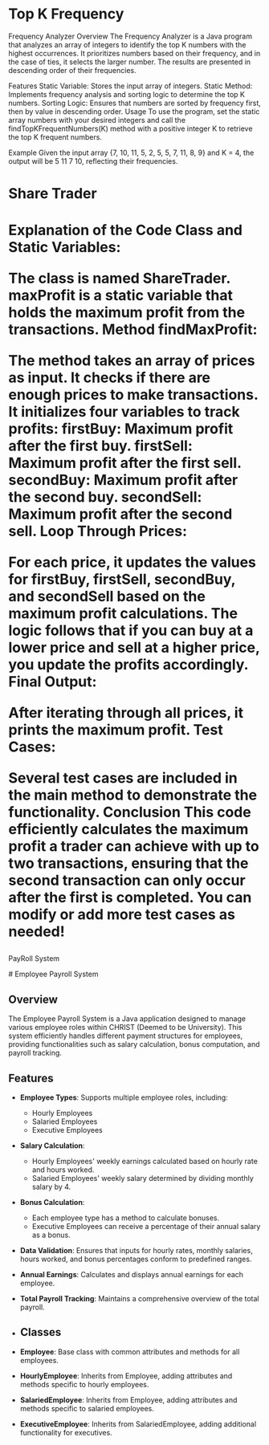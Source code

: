 <h1>Top K Frequency</h1>
<p>Frequency Analyzer
Overview
The Frequency Analyzer is a Java program that analyzes an array of integers to identify the top K numbers with the highest occurrences. It prioritizes numbers based on their frequency, and in the case of ties, it selects the larger number. The results are presented in descending order of their frequencies.

Features
Static Variable: Stores the input array of integers.
Static Method: Implements frequency analysis and sorting logic to determine the top K numbers.
Sorting Logic: Ensures that numbers are sorted by frequency first, then by value in descending order.
Usage
To use the program, set the static array numbers with your desired integers and call the findTopKFrequentNumbers(K) method with a positive integer K to retrieve the top K frequent numbers.

Example
Given the input array {7, 10, 11, 5, 2, 5, 5, 7, 11, 8, 9} and K = 4, the output will be 5 11 7 10, reflecting their frequencies.</p>
  <h1>Share Trader<h1>
<p>Explanation of the Code
Class and Static Variables:

The class is named ShareTrader.
maxProfit is a static variable that holds the maximum profit from the transactions.
Method findMaxProfit:

The method takes an array of prices as input.
It checks if there are enough prices to make transactions.
It initializes four variables to track profits:
firstBuy: Maximum profit after the first buy.
firstSell: Maximum profit after the first sell.
secondBuy: Maximum profit after the second buy.
secondSell: Maximum profit after the second sell.
Loop Through Prices:

For each price, it updates the values for firstBuy, firstSell, secondBuy, and secondSell based on the maximum profit calculations.
The logic follows that if you can buy at a lower price and sell at a higher price, you update the profits accordingly.
Final Output:

After iterating through all prices, it prints the maximum profit.
Test Cases:

Several test cases are included in the main method to demonstrate the functionality.
Conclusion
This code efficiently calculates the maximum profit a trader can achieve with up to two transactions, ensuring that the second transaction can only occur after the first is completed. You can modify or add more test cases as needed!</p>

  
</h1>PayRoll System</h1>
<p># Employee Payroll System

## Overview
The Employee Payroll System is a Java application designed to manage various employee roles within CHRIST (Deemed to be University). This system efficiently handles different payment structures for employees, providing functionalities such as salary calculation, bonus computation, and payroll tracking.

## Features
- **Employee Types**: Supports multiple employee roles, including:
  - Hourly Employees
  - Salaried Employees
  - Executive Employees
- **Salary Calculation**:
  - Hourly Employees' weekly earnings calculated based on hourly rate and hours worked.
  - Salaried Employees' weekly salary determined by dividing monthly salary by 4.
- **Bonus Calculation**:
  - Each employee type has a method to calculate bonuses.
  - Executive Employees can receive a percentage of their annual salary as a bonus.
- **Data Validation**: Ensures that inputs for hourly rates, monthly salaries, hours worked, and bonus percentages conform to predefined ranges.
- **Annual Earnings**: Calculates and displays annual earnings for each employee.
- **Total Payroll Tracking**: Maintains a comprehensive overview of the total payroll.

- ## Classes
- **Employee**: Base class with common attributes and methods for all employees.
- **HourlyEmployee**: Inherits from Employee, adding attributes and methods specific to hourly employees.
- **SalariedEmployee**: Inherits from Employee, adding attributes and methods specific to salaried employees.
- **ExecutiveEmployee**: Inherits from SalariedEmployee, adding additional functionality for executives.</p>
